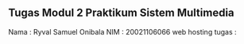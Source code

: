 ## Tugas Modul 2 Praktikum Sistem Multimedia
Nama : Ryval Samuel Onibala 
NIM  : 20021106066
web hosting tugas : 

